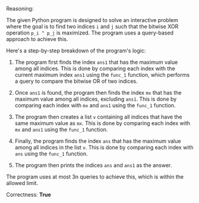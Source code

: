 Reasoning:

The given Python program is designed to solve an interactive problem where the goal is to find two indices `i` and `j` such that the bitwise XOR operation `p_i ^ p_j` is maximized. The program uses a query-based approach to achieve this.

Here's a step-by-step breakdown of the program's logic:

1. The program first finds the index `ans1` that has the maximum value among all indices. This is done by comparing each index with the current maximum index `ans1` using the `func_1` function, which performs a query to compare the bitwise OR of two indices.

2. Once `ans1` is found, the program then finds the index `mx` that has the maximum value among all indices, excluding `ans1`. This is done by comparing each index with `mx` and `ans1` using the `func_1` function.

3. The program then creates a list `v` containing all indices that have the same maximum value as `mx`. This is done by comparing each index with `mx` and `ans1` using the `func_1` function.

4. Finally, the program finds the index `ans` that has the maximum value among all indices in the list `v`. This is done by comparing each index with `ans` using the `func_1` function.

5. The program then prints the indices `ans` and `ans1` as the answer.

The program uses at most 3n queries to achieve this, which is within the allowed limit.

Correctness: **True**